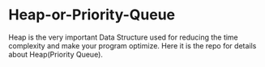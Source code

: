 # Heap-or-Priority-Queue
Heap is the very important Data Structure used for reducing the time complexity and make your program optimize. Here it is the repo for details about Heap(Priority Queue).
